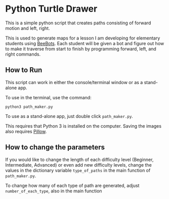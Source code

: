 # Python Turtle Drawer

This is a simple python script that creates paths consisting of forward motion and left, right. 

This is used to generate maps for a lesson I am developing for elementary students using [BeeBots](https://www.terrapinlogo.com/).
Each student will be given a bot and figure out how to make it traverse from start to finish by programming forward, left, and right commands.

## How to Run
This script can work in either the console/terminal window or as a stand-alone app. 

To use in the terminal, use the command:

`python3 path_maker.py`

To use as a stand-alone app, just double click `path_maker.py`.

This requires that Python 3 is installed on the computer. Saving the images also requires [Pillow](https://python-pillow.org/).

## How to change the parameters

If you would like to change the length of each difficulty level (Beginner, Intermediate, Advanced) or even add new difficulty levels, change the values in the dictionary variable `type_of_paths` in the main function of `path_maker.py`.

To change how many of each type of path are generated, adjust `number_of_each_type`, also in the main function